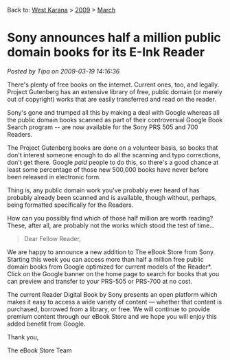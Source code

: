 Back to: [West Karana](/posts/westkarana.md) > [2009](/posts/2009/westkarana.md) > [March](./westkarana.md)
# Sony announces half a million public domain books for its E-Ink Reader

*Posted by Tipa on 2009-03-19 14:16:36*

There's plenty of free books on the internet. Current ones, too, and legally. Project Gutenberg has an extensive library of free, public domain (or merely out of copyright) works that are easily transferred and read on the reader.

Sony's gone and trumped all this by making a deal with Google whereas all the public domain books scanned as part of their controversial Google Book Search program -- are now available for the Sony PRS 505 and 700 Readers.

The Project Gutenberg books are done on a volunteer basis, so books that don't interest someone enough to do all the scanning and typo corrections, don't get there. Google *paid* people to do this, so there's a good chance at least some percentage of those new 500,000 books have never before been released in electronic form.

Thing is, any public domain work you've probably ever heard of has probably already been scanned and is available, though without, perhaps, being formatted specifically for the Readers.

How can you possibly find which of those half million are worth reading? These, after all, are probably not the works which stood the test of time...

> Dear Fellow Reader,

We are happy to announce a new addition to The eBook Store from Sony. Starting this week you can access more than half a million free public domain books from Google optimized for current models of the Reader*. Click on the Google banner on the home page to search for books that you can preview and transfer to your PRS-505 or PRS-700 at no cost.

The current Reader Digital Book by Sony presents an open platform which makes it easy to access a wide variety of content — whether that content is purchased, borrowed from a library, or free. We will continue to provide premium content through our eBook Store and we hope you will enjoy this added benefit from Google.

Thank you,

The eBook Store Team




